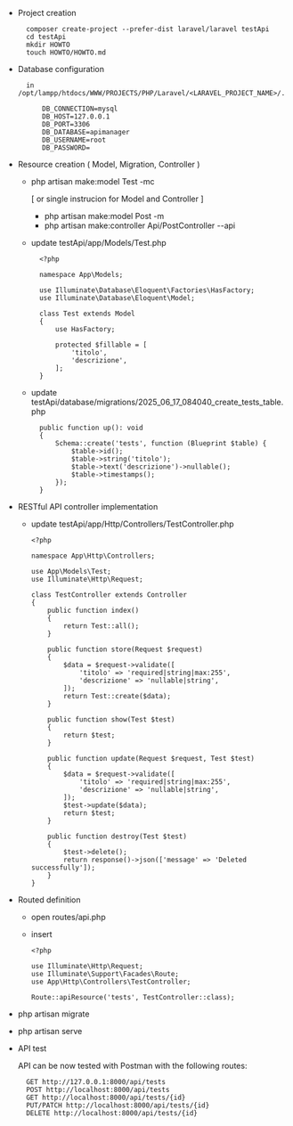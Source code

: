 - Project creation

        composer create-project --prefer-dist laravel/laravel testApi
        cd testApi
        mkdir HOWTO
        touch HOWTO/HOWTO.md

- Database configuration

        in /opt/lampp/htdocs/WWW/PROJECTS/PHP/Laravel/<LARAVEL_PROJECT_NAME>/.env

            DB_CONNECTION=mysql
            DB_HOST=127.0.0.1
            DB_PORT=3306
            DB_DATABASE=apimanager
            DB_USERNAME=root
            DB_PASSWORD=

- Resource creation ( Model, Migration, Controller )

    - php artisan make:model Test -mc

        [ or single instrucion for Model and Controller ]

        - php artisan make:model Post -m
        - php artisan make:controller Api/PostController --api

    - update testApi/app/Models/Test.php

            <?php

            namespace App\Models;

            use Illuminate\Database\Eloquent\Factories\HasFactory;
            use Illuminate\Database\Eloquent\Model;

            class Test extends Model
            {
                use HasFactory;

                protected $fillable = [
                    'titolo',
                    'descrizione',
                ];
            }

    - update testApi/database/migrations/2025_06_17_084040_create_tests_table.php

            public function up(): void
            {
                Schema::create('tests', function (Blueprint $table) {
                    $table->id();
                    $table->string('titolo');
                    $table->text('descrizione')->nullable();
                    $table->timestamps();
                });
            }

- RESTful API controller implementation


    -   update testApi/app/Http/Controllers/TestController.php

            <?php

            namespace App\Http\Controllers;

            use App\Models\Test;
            use Illuminate\Http\Request;

            class TestController extends Controller
            {
                public function index()
                {
                    return Test::all();
                }

                public function store(Request $request)
                {
                    $data = $request->validate([
                        'titolo' => 'required|string|max:255',
                        'descrizione' => 'nullable|string',
                    ]);
                    return Test::create($data);
                }

                public function show(Test $test)
                {
                    return $test;
                }

                public function update(Request $request, Test $test)
                {
                    $data = $request->validate([
                        'titolo' => 'required|string|max:255',
                        'descrizione' => 'nullable|string',
                    ]);
                    $test->update($data);
                    return $test;
                }

                public function destroy(Test $test)
                {
                    $test->delete();
                    return response()->json(['message' => 'Deleted successfully']);
                }
            }

- Routed definition

    -   open routes/api.php
    -   insert

            <?php

            use Illuminate\Http\Request;
            use Illuminate\Support\Facades\Route;
            use App\Http\Controllers\TestController;

            Route::apiResource('tests', TestController::class);

- php artisan migrate

- php artisan serve

- API test

    API can be now tested with Postman with the following routes:

        GET http://127.0.0.1:8000/api/tests
        POST http://localhost:8000/api/tests
        GET http://localhost:8000/api/tests/{id}
        PUT/PATCH http://localhost:8000/api/tests/{id}
        DELETE http://localhost:8000/api/tests/{id}
